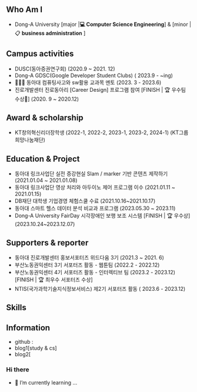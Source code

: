 ## Who Am I
- Dong-A University [major |**💻 Computer Science Engineering**] & [minor | 📋 **business administration** ]


## Campus activities
- DUSC(동아증권연구회) (2020.9 ~ 2021. 12)
- Dong-A GDSC(Google Developer Student Clubs) ( 2023.9 - ~ing)
- 👩🏻‍🏫 동아대 컴퓨팅사고와 sw활용 교과목 멘토 (2023. 3 - 2023.6)
- 진로개발센터 진로동아리 [Career Design] 프로그램 참여
  [FINISH | 🏆 우수팀 수상🎉] (2020. 9 ~ 2020.12)

## Award & scholarship
- KT창의혁신리더장학생 (2022-1, 2022-2, 2023-1, 2023-2, 2024-1)  (KT그룹희망나눔재단)


## Education & Project

- 동아대 링크사업단 실전 증강현실 Slam / marker 기반 콘텐츠 제작하기 (2021.01.04 ~ 2021.01.08)
- 동아대 링크사업단 영상 처리와 아두이노 제어 프로그램 이수 (2021.01.11 ~ 2021.01.15)
- DB재단 대학생 기업경영 체험스쿨 수료 (2021.10.16~2021.10.17)
- 동아대 스마트 헬스 데이터 분석 비교과 프로그램 (2023.05.30 ~ 2023.11)
- Dong-A University FairDay 시각장애인 보행 보조 시스템 [FINISH | 🏆 우수상] (2023.10.24~2023.12.07)

## Supporters & reporter
- 동아대 진로개발센터 홍보서포터즈 위드다움 3기 (2021.3 ~ 2021. 6)
- 부산노동권익센터 3기 서포터즈 활동 - 웹툰팀 (2022.2 - 2022.12)
- 부산노동권익센터 4기 서포터즈 활동 - 인터렉티브 팀 (2023.2 - 2023.12) [FINISH | 🏆 최우수 서포터즈 수상]
- NTIS(국가과학기술지식정보서비스) 제2기 서포터즈 활동 ( 2023.6 - 2023.12)


## Skills


## Information
- github :
- blog1[study & cs]
- blog2[


### Hi there
- 🌱 I’m currently learning ...
<!--
**erase-jeong/erase-jeong** is a ✨ _special_ ✨ repository because its `README.md` (this file) appears on your GitHub profile.

Here are some ideas to get you started:

- 🔭 I’m currently working on ...

- 👯 I’m looking to collaborate on ...
- 🤔 I’m looking for help with ...
- 💬 Ask me about ...
- 📫 How to reach me: ...
- 😄 Pronouns: ...
- ⚡ Fun fact: ...
-->
